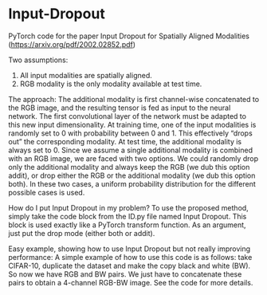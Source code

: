 # Input-Dropout
PyTorch code for the paper Input Dropout for Spatially Aligned Modalities (https://arxiv.org/pdf/2002.02852.pdf) 

Two assumptions:
1) All input modalities are spatially aligned.
2) RGB modality is the only modality available at test time.

The approach:
The additional modality is first channel-wise concatenated to the RGB image, and the resulting tensor is fed as input to the neural network. The first convolutional layer of the network must be adapted to this new input dimensionality. At training time, one of the input modalities is randomly set to 0 with probability between 0 and 1. This effectively “drops out” the corresponding modality. At test time, the additional modality is always set to 0. Since we assume a single additional modality is combined with an RGB image, we are faced with two options. We could randomly drop only the additional modality and always keep the RGB (we dub this option addit), or drop either the RGB or the additional modality (we dub this option both). In these two cases, a uniform probability distribution for the different possible cases is used.

How do I put Input Dropout in my problem?
To use the proposed method, simply take the code block from the ID.py file named Input Dropout. This block is used exactly like a PyTorch transform function. As an argument, just put the drop mode (either both or addit).


Easy example, showing how to use Input Dropout but not really improving performance: 
A simple example of how to use this code is as follows: take CIFAR-10, duplicate the dataset and make the copy black and white (BW). So now we have RGB and BW pairs. We just have to concatenate these pairs to obtain a 4-channel RGB-BW image. See the code for more details. 
